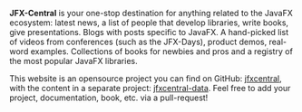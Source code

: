 **JFX-Central** is your one-stop destination for anything
related to the JavaFX ecosystem: latest news, a list of people that develop libraries, 
write books, give presentations. Blogs with posts specific to JavaFX. A hand-picked list of videos from 
conferences (such as the JFX-Days), product demos, real-word examples. Collections of books for newbies 
and pros and a registry of the most popular JavaFX libraries.

This website is an opensource project you can find on GitHub: [jfxcentral](https://github.com/dlemmermann/jfxcentral), with the content in a separate project: [jfxcentral-data](https://github.com/dlemmermann/jfxcentral-data). Feel free to add your project, documentation, book, etc. via a pull-request!